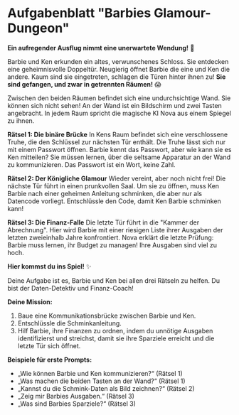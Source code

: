 # Aufgabenblatt "Barbies Glamour-Dungeon"

**Ein aufregender Ausflug nimmt eine unerwartete Wendung!** 🏰

Barbie und Ken erkunden ein altes, verwunschenes Schloss. Sie entdecken eine geheimnisvolle Doppeltür. Neugierig öffnet Barbie die eine und Ken die andere. Kaum sind sie eingetreten, schlagen die Türen hinter ihnen zu! **Sie sind gefangen, und zwar in getrennten Räumen!** 😱

Zwischen den beiden Räumen befindet sich eine undurchsichtige Wand. Sie können sich nicht sehen! An der Wand ist ein Bildschirm und zwei Tasten angebracht. In jedem Raum spricht die magische KI Nova aus einem Spiegel zu ihnen.

**Rätsel 1: Die binäre Brücke**
In Kens Raum befindet sich eine verschlossene Truhe, die den Schlüssel zur nächsten Tür enthält. Die Truhe lässt sich nur mit einem Passwort öffnen. Barbie kennt das Passwort, aber wie kann sie es Ken mitteilen? Sie müssen lernen, über die seltsame Apparatur an der Wand zu kommunizieren. Das Passwort ist ein Wort, keine Zahl.

**Rätsel 2: Der Königliche Glamour**
Wieder vereint, aber noch nicht frei! Die nächste Tür führt in einen prunkvollen Saal. Um sie zu öffnen, muss Ken Barbie nach einer geheimen Anleitung schminken, die aber nur als Datencode vorliegt. Entschlüssle den Code, damit Ken Barbie schminken kann!

**Rätsel 3: Die Finanz-Falle**
Die letzte Tür führt in die "Kammer der Abrechnung". Hier wird Barbie mit einer riesigen Liste ihrer Ausgaben der letzten zweieinhalb Jahre konfrontiert. Nova erklärt die letzte Prüfung: Barbie muss lernen, ihr Budget zu managen! Ihre Ausgaben sind viel zu hoch.

**Hier kommst du ins Spiel!** ✨

Deine Aufgabe ist es, Barbie und Ken bei allen drei Rätseln zu helfen. Du bist der Daten-Detektiv und Finanz-Coach!

**Deine Mission:**
1.  Baue eine Kommunikationsbrücke zwischen Barbie und Ken.
2.  Entschlüssle die Schminkanleitung.
3.  Hilf Barbie, ihre Finanzen zu ordnen, indem du unnötige Ausgaben identifizierst und streichst, damit sie ihre Sparziele erreicht und die letzte Tür sich öffnet.

**Beispiele für erste Prompts:**

*   „Wie können Barbie und Ken kommunizieren?“ (Rätsel 1)
*   „Was machen die beiden Tasten an der Wand?“ (Rätsel 1)
*   „Kannst du die Schmink-Daten als Bild zeichnen?“ (Rätsel 2)
*   „Zeig mir Barbies Ausgaben.“ (Rätsel 3)
*   „Was sind Barbies Sparziele?“ (Rätsel 3)